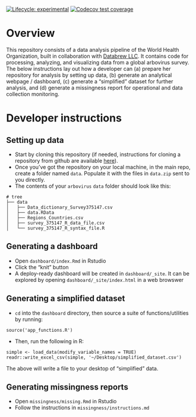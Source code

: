 
<!-- README.md is generated from README.Rmd. Please edit that file -->
<!-- badges: start -->

[![Lifecycle:
experimental](https://img.shields.io/badge/lifecycle-experimental-orange.svg)](https://lifecycle.r-lib.org/articles/stages.html#experimental)
[![Codecov test
coverage](https://codecov.io/gh/databrew/arbovirus/branch/main/graph/badge.svg)](https://codecov.io/gh/databrew/arbovirus?branch=main)
<!-- badges: end -->

# Overview

This repository consists of a data analysis pipeline of the World Health
Organization, built in collaboration with [Databrew
LLC](https://databrew.cc). It contains code for processing, analyzing,
and visualizing data from a global arbovirus survey. The below
instructions lay out how a developer can (a) prepare her repository for
analysis by setting up data, (b) generate an analytical webpage /
dashboard, (c) generate a “simplified” dataset for further analysis, and
(d) generate a missingness report for operational and data collection
monitoring.

# Developer instructions

## Setting up data

-   Start by cloning this repository (if needed, instructions for
    cloning a repository from github are available
    [here](https://docs.github.com/en/repositories/creating-and-managing-repositories/cloning-a-repository)).
-   Once you’ve got the repository on your local machine, in the main
    repo, create a folder named `data`. Populate it with the files in
    `data.zip` sent to you directly.
-   The contents of your `arbovirus` `data` folder should look like
    this:

<!-- -->

    # tree
    ├── data
    │   ├── Data_dictionary_Survey375147.csv
    │   ├── data.RData
    │   ├── Regions_Countries.csv
    │   ├── survey_375147_R_data_file.csv
    │   └── survey_375147_R_syntax_file.R

## Generating a dashboard

-   Open `dashboard/index.Rmd` in Rstudio  
-   Click the “knit” button
-   A deploy-ready dashboard will be created in `dashboard/_site`. It
    can be explored by opening `dashboard/_site/index.html` in a web
    browswer

## Generating a simplified dataset

-   `cd` into the `dashboard` directory, then source a suite of
    functions/utilities by running:

<!-- -->

    source('app_functions.R')

-   Then, run the following in R:

<!-- -->

    simple <- load_data(modify_variable_names = TRUE)
    readr::write_excel_csv(simple, '~/Desktop/simplified_dataset.csv')

The above will write a file to your desktop of “simplified” data.

## Generating missingness reports

-   Open `missingness/missing.Rmd` in Rstudio  
-   Follow the instructions in `missingness/instructions.md`
